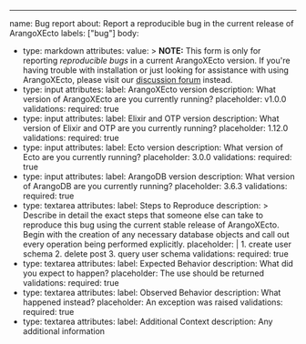 ---
name: Bug report
about: Report a reproducible bug in the current release of ArangoXEcto
labels: ["bug"]
body:
  - type: markdown
    attributes:
      value: >
        **NOTE:** This form is only for reporting _reproducible bugs_ in a current ArangoXEcto
        version. If you're having trouble with installation or just looking for
        assistance with using ArangoXEcto, please visit our
        [discussion forum](https://github.com/TomGrozev/arangox_ecto/discussions) instead.
  - type: input
    attributes:
      label: ArangoXEcto version
      description: What version of ArangoXEcto are you currently running?
      placeholder: v1.0.0
    validations:
      required: true
  - type: input
    attributes:
      label: Elixir and OTP version
      description: What version of Elixir and OTP are you currently running?
      placeholder: 1.12.0
    validations:
      required: true
  - type: input
    attributes:
      label: Ecto version
      description: What version of Ecto are you currently running?
      placeholder: 3.0.0
    validations:
      required: true
  - type: input
    attributes:
      label: ArangoDB version
      description: What version of ArangoDB are you currently running?
      placeholder: 3.6.3
    validations:
      required: true
  - type: textarea
    attributes:
      label: Steps to Reproduce
      description: >
        Describe in detail the exact steps that someone else can take to
        reproduce this bug using the current stable release of ArangoXEcto. Begin with the
        creation of any necessary database objects and call out every operation being
        performed explicitly.
      placeholder: |
        1. create user schema
        2. delete post
        3. query user schema
    validations:
      required: true
  - type: textarea
    attributes:
      label: Expected Behavior
      description: What did you expect to happen?
      placeholder: The use should be returned
    validations:
      required: true
  - type: textarea
    attributes:
      label: Observed Behavior
      description: What happened instead?
      placeholder: An exception was raised
    validations:
      required: true
  - type: textarea
    attributes:
      label: Additional Context
      description: Any additional information
